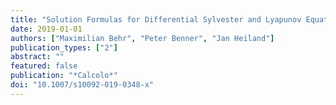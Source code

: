 ```yaml
---
title: "Solution Formulas for Differential Sylvester and Lyapunov Equations"
date: 2019-01-01
authors: ["Maximilian Behr", "Peter Benner", "Jan Heiland"]
publication_types: ["2"]
abstract: ""
featured: false
publication: "*Calcolo*"
doi: "10.1007/s10092-019-0348-x"
---
```


